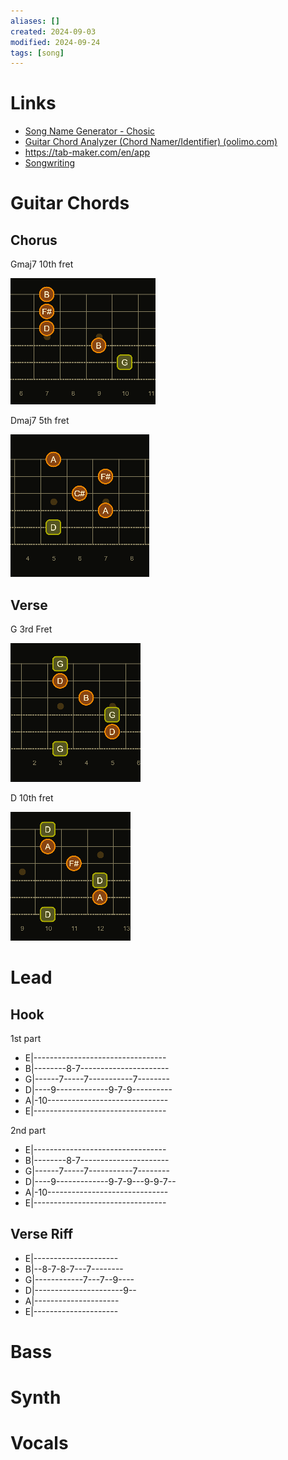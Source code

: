 ```yaml
---
aliases: []
created: 2024-09-03
modified: 2024-09-24
tags: [song]
---
```


# Links

- [Song Name Generator - Chosic](https://www.chosic.com/song-name-generator-by-genre-and-mood/)
- [Guitar Chord Analyzer (Chord Namer/Identifier) (oolimo.com)](https://www.oolimo.com/en/guitar-chords/analyze#:~:text=Enter%20your%20guitar%20chord%20into%20the%20virtual%20fretboard.%20The%20chord)
- https://tab-maker.com/en/app
- [Songwriting](Songwriting.md)

# Guitar Chords

## Chorus

Gmaj7 10th fret

![](../../3RESOURCES/PUBLIC%20ASSETS/Gmaj710thfret.png)

Dmaj7 5th fret

![](../../3RESOURCES/PUBLIC%20ASSETS/Dmaj75thfret.png)

## Verse

G 3rd Fret

![](../../3RESOURCES/PUBLIC%20ASSETS/G3rdfret.png)

D 10th fret

![D10thfret](../../3RESOURCES/PUBLIC%20ASSETS/D10thfret.png)

# Lead

## Hook

1st part

- E|---------------------------------
- B|--------8-7----------------------
- G|------7-----7-----------7--------
- D|----9-------------9-7-9----------
- A|-10------------------------------
- E|---------------------------------

2nd part

- E|---------------------------------
- B|--------8-7----------------------
- G|------7-----7-----------7--------
- D|----9-------------9-7-9---9-9-7--
- A|-10------------------------------
- E|---------------------------------

## Verse Riff

- E|---------------------
- B|--8-7-8-7---7--------
- G|------------7---7--9----
- D|----------------------9--
- A|---------------------
- E|---------------------

# Bass

# Synth

# Vocals
